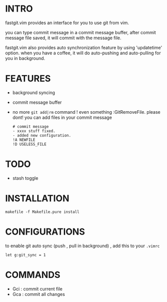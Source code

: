 

INTRO
=====
fastgit.vim provides an interface for you to use git from vim.

you can type commit message in a commit message buffer, after commit message
file saved, it will commit with the message file.

fastgit.vim also provides auto synchronization feature by using 'updatetime'
option. when you have a coffee, it will do auto-pushing and auto-pulling for
you in background.

FEATURES
========
* background syncing
* commit message buffer
* no more `git add|rm` command ! even something :GitRemoveFile. please dont!
    you can add files in your commit message

      # commit message
      - xxxx stuff fixed.
      - added new configuration.
      !A NEWFILE
      !D USELESS_FILE

TODO
====
* stash toggle

INSTALLATION
============

    makefile -f Makefile.pure install

CONFIGURATIONS
==============

to enable git auto sync (push , pull in background) , add this to your `.vimrc`

    let g:git_sync = 1 


COMMANDS
========

- Gci   : commit current file
- Gca  : commit all changes

